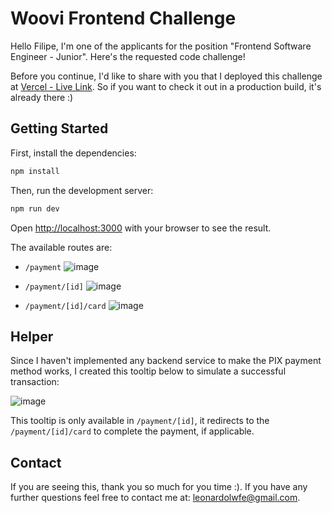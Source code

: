 # Woovi Frontend Challenge

Hello Filipe, I'm one of the applicants for the position "Frontend Software Engineer - Junior". Here's the requested code challenge!

Before you continue, I'd like to share with you that I deployed this challenge at [Vercel - Live Link](https://woovi-challenge-frontend.vercel.app/). So if you want to check it out in a production build, it's already there :)


## Getting Started

First, install the dependencies:

```bash
npm install
```

Then, run the development server:

```bash
npm run dev
```

Open [http://localhost:3000](http://localhost:3000) with your browser to see the result.

The available routes are:
- `/payment`
  ![image](https://github.com/lwfe/woovi-challenge-frontend/assets/60831308/41acabe8-c41f-4edd-8ff3-e95132578621)

- `/payment/[id]`
  ![image](https://github.com/lwfe/woovi-challenge-frontend/assets/60831308/2b3d7751-0605-491f-a03d-a67462a87bed)

- `/payment/[id]/card`
  ![image](https://github.com/lwfe/woovi-challenge-frontend/assets/60831308/caeb3fdd-906f-4caf-84dd-7502b0ff4225)

## Helper

Since I haven't implemented any backend service to make the PIX payment method works, I created this tooltip below to simulate a successful transaction:

![image](https://github.com/lwfe/woovi-challenge-frontend/assets/60831308/769e25a4-b64a-4866-bd01-b3c9f1401c6f)

This tooltip is only available in `/payment/[id]`, it redirects to the `/payment/[id]/card` to complete the payment, if applicable.

## Contact

If you are seeing this, thank you so much for you time :). If you have any further questions feel free to contact me at: leonardolwfe@gmail.com.
